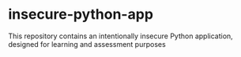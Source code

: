 # insecure-python-app
This repository contains an intentionally insecure Python application, designed for learning and assessment purposes

